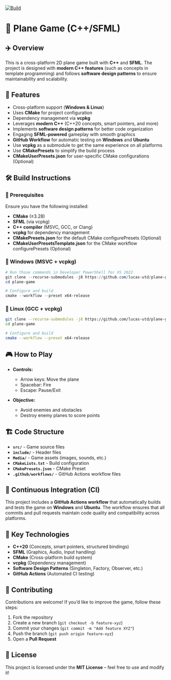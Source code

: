[![Build](https://github.com/lucas-utd/plane-game/actions/workflows/cmake-vcpkg-build.yml/badge.svg)](https://github.com/lucas-utd/plane-game/actions/workflows/cmake-vcpkg-build.yml)

# 🚀 Plane Game (C++/SFML)

## ✈️ Overview  
This is a cross-platform 2D plane game built with **C++** and **SFML**. The project is designed with **modern C++ features** (such as concepts in template programming) and follows **software design patterns** to ensure maintainability and scalability.  

## 🎯 Features  
- Cross-platform support (**Windows & Linux**)  
- Uses **CMake** for project configuration  
- Dependency management via **vcpkg**  
- Leverages **modern C++** (C++20 concepts, smart pointers, and more)  
- Implements **software design patterns** for better code organization  
- Engaging **SFML-powered** gameplay with smooth graphics  
- **GitHub Workflow** for automatic testing on **Windows** and **Ubuntu** 
- Use **vcpkg** as a submodule to get the same experience on all platforms
- Use **CMakePresets** to simplify the build process
- **CMakeUserPresets.json** for user-specific CMake configurations (Optional)

## 🛠️ Build Instructions  

### 🔹 Prerequisites  
Ensure you have the following installed:  
- **CMake** (≥3.28)  
- **SFML** (via vcpkg)  
- **C++ compiler** (MSVC, GCC, or Clang)  
- **vcpkg** for dependency management  
- **CMakePresets.json** for the default CMake configurePresets (Optional)
- **CMakeUserPresetsTemplate.json** for the CMake workflow configurePresets (Optional)

### 🔹 Windows (MSVC + vcpkg)  
```PowerShell
# Run those commands in Developer PowerShell for VS 2022
git clone --recurse-submodules -j8 https://github.com/lucas-utd/plane-game.git
cd plane-game

# Configure and build
cmake --workflow --preset x64-release
```

### 🔹 Linux (GCC + vcpkg)  
```sh
git clone --recurse-submodules -j8 https://github.com/lucas-utd/plane-game.git
cd plane-game

# Configure and build
cmake --workflow --preset x64-release
```

## 🎮 How to Play  
- **Controls:**  
  - Arrow keys: Move the plane  
  - Spacebar: Fire  
  - Escape: Pause/Exit  

- **Objective:**  
  - Avoid enemies and obstacles  
  - Destroy enemy planes to score points  

## 🏗️ Code Structure  
- **`src/`** - Game source files  
- **`include/`** - Header files  
- **`Media/`** - Game assets (images, sounds, etc.)  
- **`CMakeLists.txt`** - Build configuration  
- **`CMakePresets.json`** - CMake Preset  
- **`.github/workflows/`** - GitHub Actions workflow files  

## 🔄 Continuous Integration (CI)  
This project includes a **GitHub Actions workflow** that automatically builds and tests the game on **Windows** and **Ubuntu**. The workflow ensures that all commits and pull requests maintain code quality and compatibility across platforms.  

## 📌 Key Technologies  
- **C++20** (Concepts, smart pointers, structured bindings)  
- **SFML** (Graphics, Audio, Input handling)  
- **CMake** (Cross-platform build system)  
- **vcpkg** (Dependency management)  
- **Software Design Patterns** (Singleton, Factory, Observer, etc.)  
- **GitHub Actions** (Automated CI testing)  

## 🤝 Contributing  
Contributions are welcome! If you’d like to improve the game, follow these steps:  
1. Fork the repository  
2. Create a new branch (`git checkout -b feature-xyz`)  
3. Commit your changes (`git commit -m "Add feature XYZ"`)  
4. Push the branch (`git push origin feature-xyz`)  
5. Open a **Pull Request**  

## 📜 License  
This project is licensed under the **MIT License** – feel free to use and modify it!  


